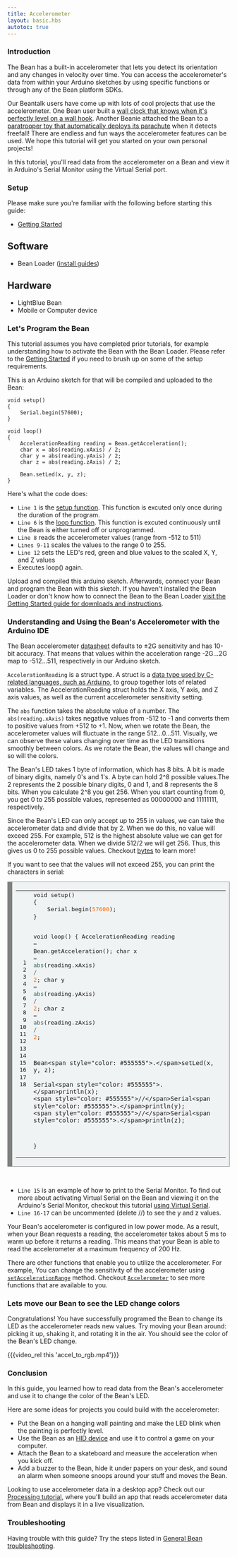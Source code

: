 ```yaml
---
title: Accelerometer
layout: basic.hbs
autotoc: true
---
```


### Introduction

The Bean has a built-in accelerometer that lets you detect its orientation and any changes in velocity over time. You can access the accelerometer's data from within your Arduino sketches by using specific functions or through any of the Bean platform SDKs.

Our Beantalk users have come up with lots of cool projects that use the accelerometer. One Bean user built a [wall clock that knows when it's perfectly level on a wall hook](#). Another Beanie attached the Bean to a [paratrooper toy that automatically deploys its parachute](#) when it detects freefall! There are endless and fun ways the accelerometer features can be used.  We hope this tutorial will get you started on your own personal projects!

In this tutorial, you'll read data from the accelerometer on a Bean and view it in Arduino's Serial Monitor using the Virtual Serial port.

### Setup

Please make sure you're familiar with the following before starting this guide:

* [Getting Started](#)

## Software

* Bean Loader ([install guides](#))

## Hardware

* LightBlue Bean
* Mobile or Computer device


### Let's Program the Bean

This tutorial assumes you have completed prior tutorials, for example understanding how to activate the Bean with the Bean Loader. Please refer to the [Getting Started](#) if you need to brush up on some of the setup requirements. 

This is an Arduino sketch for that will be compiled and uploaded to the Bean:  

```
void setup()
{
    Serial.begin(57600);
}

void loop()
{
    AccelerationReading reading = Bean.getAcceleration();
    char x = abs(reading.xAxis) / 2;
    char y = abs(reading.yAxis) / 2;
    char z = abs(reading.zAxis) / 2;

    Bean.setLed(x, y, z);
}
```

Here's what the code does:


* `Line 1` is the [setup function](https://www.arduino.cc/en/Serial/Begin). This function is excuted only once during the duration of the program.
* `Line 6` is the [loop function](https://www.arduino.cc/en/Reference/Loop).  This function is excuted continuously until the Bean is either turned off or unprogrammed.   
* `Line 8` reads the accelerometer values (range from -512 to 511)
* `Lines 9-11` scales the values to the range 0 to 255.
* `Line 12` sets the LED's red, green and blue values to the scaled X, Y, and Z values
* Executes loop() again. 


Upload and compiled this arduino sketch. Afterwards, connect your Bean and program the Bean with this sketch. If you haven't installed the Bean Loader or don't know how to connect the Bean to the Bean Loader [visit the Getting Started guide for downloads and instructions](#).

### Understanding and Using the Bean's Accelerometer with the Arduino IDE

The Bean accelerometer [datasheet](http://ae-bst.resource.bosch.com/media/products/dokumente/bma250/bst-bma250-ds002-05.pdf) defaults to ±2G sensitivity and has 10-bit accuracy. That means that values within the acceleration range -2G...2G map to -512...511, respectively in our Arduino sketch.

`AccelerationReading` is a struct type. A struct is a [data type used by C-related languages, such as Arduino](http://playground.arduino.cc/Code/Struct), to group together lots of related variables. The AccelerationReading struct holds the X axis, Y axis, and Z axis values, as well as the current accelerometer sensitivity setting.

The `abs` function takes the absolute value of a number. The `abs(reading.xAxis)` takes negative values from -512 to -1 and converts them to positive values from +512 to +1. Now, when we rotate the Bean, the accelerometer values will fluctuate in the range 512...0...511.  Visually, we can observe these values changing over time as the LED transitions smoothly between colors. As we rotate the Bean, the values will change and so will the colors.


The Bean's LED takes 1 byte of information, which has 8 bits. A bit is made of binary digits, namely 0's and 1's. A byte can hold 2^8 possible values.The 2 represents the 2 possible binary digits, 0 and 1, and 8 represents the 8 bits. When you calculate 2^8 you get 256.  When you start counting from 0, you get 0 to 255 possible values, represented as 00000000 and 11111111, respectively.  

Since the Bean's LED can only accept up to 255 in values, we can take the accelerometer data and divide that by 2.  When we do this, no value will exceed 255. For example, 512 is the highest absolute value we  can get for the accelerometer data.  When we divide 512/2 we will get 256. Thus, this gives us 0 to 255 possible values.  Checkout [bytes](https://www.arduino.cc/en/Reference/Byte) to learn more!  

If you want to see that the values will not exceed 255, you can print the characters in serial:

<div style="background: #f0f3f3; overflow:auto;width:auto;border:solid gray;border-width:.1em .1em .1em .8em;padding:.2em .6em;"><table><tr><td><pre style="margin: 0; line-height: 125%"> 1
 2
 3
 4
 5
 6
 7
 8
 9
10
11
12
13
14
15
16
17
18</pre></td><td><pre style="margin: 0; line-height: 125%">void setup()
{
    Serial<span style="color: #555555">.</span>begin(<span style="color: #FF6600">57600</span>);
}

void loop()
{
    AccelerationReading reading <span style="color: #555555">=</span> Bean<span style="color: #555555">.</span>getAcceleration();
    char x <span style="color: #555555">=</span> <span style="color: #336666">abs</span>(reading<span style="color: #555555">.</span>xAxis) <span style="color: #555555">/</span> <span style="color: #FF6600">2</span>;
    char y <span style="color: #555555">=</span> <span style="color: #336666">abs</span>(reading<span style="color: #555555">.</span>yAxis) <span style="color: #555555">/</span> <span style="color: #FF6600">2</span>;
    char z <span style="color: #555555">=</span> <span style="color: #336666">abs</span>(reading<span style="color: #555555">.</span>zAxis) <span style="color: #555555">/</span> <span style="color: #FF6600">2</span>;
    
    Bean<span style="color: #555555">.</span>setLed(x, y, z);

    Serial<span style="color: #555555">.</span>println(x);
    <span style="color: #555555">//</span>Serial<span style="color: #555555">.</span>println(y);
    <span style="color: #555555">//</span>Serial<span style="color: #555555">.</span>println(z);
}
</pre></td></tr></table></div>



<br>

 * `Line 15` is an example of how to print to the Serial Monitor. To find out more about activating Virtual Serial on the Bean and viewing it on the Arduino's Serial Monitor, checkout this tutorial [using Virtual Serial](#).
 * `Line 16-17` can be uncommented (delete //) to see the y and z values.


Your Bean's accelerometer is configured in low power mode.  As a result, when your Bean requests a reading, the accelerometer takes about 5 ms to warm up before it returns a reading. This means that your Bean is able to read the accelerometer at a maximum frequency of 200 Hz.

There are other functions that enable you to utilize the accelerometer. For example, You can change the sensitivity of the accelerometer using [`setAccelerationRange`](#) method. Checkout [`Accelerometer`](#) to see more functions that are available to you. 



### Lets move our Bean to see the LED change colors

Congratulations!  You have successfully programed the Bean to change its LED as the accelerometer reads new values. Try moving your Bean around: picking it up, shaking it, and rotating it in the air. You should see the color of the Bean's LED change.

{{{video_rel this 'accel_to_rgb.mp4'}}}

### Conclusion

In this guide, you learned how to read data from the Bean's accelerometer and use it to change the color of the Bean's LED.

Here are some ideas for projects you could build with the accelerometer:

* Put the Bean on a hanging wall painting and make the LED blink when the painting is perfectly level.
* Use the Bean as an [HID device](#) and use it to control a game on your computer.
* Attach the Bean to a skateboard and measure the acceleration when you kick off.
* Add a buzzer to the Bean, hide it under papers on your desk, and sound an alarm when someone snoops around your stuff and moves the Bean.

Looking to use accelerometer data in a desktop app? Check out our [Processing tutorial](#), where you'll build an app that reads accelerometer data from Bean and displays it in a live visualization.

### Troubleshooting

Having trouble with this guide? Try the steps listed in [General Bean troubleshooting](#).

